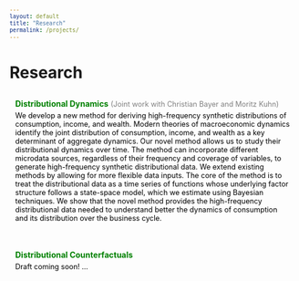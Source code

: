 ```yaml
---
layout: default
title: "Research"
permalink: /projects/
---
```


# Research

<style>
  /* CSS for hover effects */
  ul {
    list-style-type: none; /* Remove default list styling */
    padding: 0;
  }

  li {
    margin-bottom: 15px; /* Add spacing between list items */
    transition: background-color 0.3s, color 0.3s; /* Smooth transition */
    padding: 10px; /* Add padding for better hover visibility */
    border-radius: 5px; /* Optional: rounded corners */
  }

  li:hover {
    background-color: #e8f5e9; /* Light green highlight on hover */
  }

  a {
    color: green; /* Default link color */
    text-decoration: none; /* Remove underline */
    transition: color 0.3s; /* Smooth transition for link color */
  }

  a:hover {
    color: darkgreen; /* Change link color on hover */
  }

  span {
    color: gray;
    font-size: 0.9em;
  }

  p {
    color: black;
    font-size: 0.9em;
    margin-top: 5px;
  }
</style>

<ul>
  <li>
    <strong><a href="pdfs/BCK_DistributionalDynamics.pdf">Distributional Dynamics</a></strong>
    <span>(Joint work with Christian Bayer and Moritz Kuhn)</span>
    <p>We develop a new method for deriving high-frequency synthetic distributions of consumption, income, and wealth. Modern theories of macroeconomic dynamics identify the joint distribution of consumption, income, and wealth as a key determinant of aggregate dynamics. Our novel method allows us to study their distributional dynamics over time. The method can incorporate different microdata sources, regardless of their frequency and coverage of variables, to generate high-frequency synthetic distributional data. We extend existing methods by allowing for more flexible data inputs. The core of the method is to treat the distributional data as a time series of functions whose underlying factor structure follows a state-space model, which we estimate using Bayesian techniques. We show that the novel method provides the high-frequency distributional data needed to understand better the dynamics of consumption and its distribution over the business cycle.</p>
  </li>
  <li>
    <strong><a href="project1.pdf">Distributional Counterfactuals</a></strong>
    <p>Draft coming soon! …</p>
  </li>
</ul>

